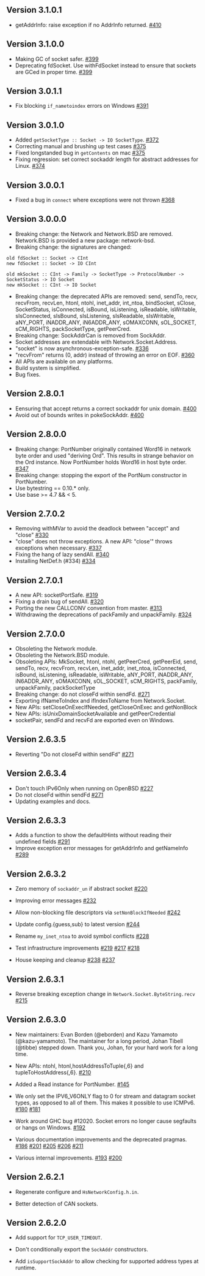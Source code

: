 ## Version 3.1.0.1

* getAddrInfo: raise exception if no AddrInfo returned.
  [#410](https://github.com/haskell/network/pull/410)

## Version 3.1.0.0

* Making GC of socket safer.
  [#399](https://github.com/haskell/network/pull/399)
* Deprecating fdSocket. Use withFdSocket instead to ensure
  that sockets are GCed in proper time.
  [#399](https://github.com/haskell/network/pull/399)

## Version 3.0.1.1

* Fix blocking `if_nametoindex` errors on Windows
  [#391](https://github.com/haskell/network/pull/391)

## Version 3.0.1.0

* Added `getSocketType :: Socket -> IO SocketType`.
  [#372](https://github.com/haskell/network/pull/372)
* Correcting manual and brushing up test cases
  [#375](https://github.com/haskell/network/pull/375)
* Fixed longstanded bug in `getContents` on mac
  [#375](https://github.com/haskell/network/pull/375)
* Fixing regression: set correct sockaddr length for abstract addresses
  for Linux.
  [#374](https://github.com/haskell/network/pull/374)

## Version 3.0.0.1

* Fixed a bug in `connect` where exceptions were not thrown
  [#368](https://github.com/haskell/network/pull/368)

## Version 3.0.0.0

* Breaking change: the Network and Network.BSD are removed.
  Network.BSD is provided a new package: network-bsd.
* Breaking change: the signatures are changed:
```
old fdSocket :: Socket -> CInt
new fdSocket :: Socket -> IO CInt

old mkSocket :: CInt -> Family -> SocketType -> ProtocolNumber -> SocketStatus -> IO Socket
new mkSocket :: CInt -> IO Socket
```
* Breaking change: the deprecated APIs are removed: send, sendTo, recv, recvFrom, recvLen, htonl, ntohl, inet_addr, int_ntoa, bindSocket, sClose, SocketStatus, isConnected, isBound, isListening, isReadable, isWritable, sIsConnected, sIsBound, sIsListening, sIsReadable, sIsWritable, aNY_PORT, iNADDR_ANY, iN6ADDR_ANY, sOMAXCONN, sOL_SOCKET, sCM_RIGHTS, packSocketType, getPeerCred.
* Breaking change: SockAddrCan is removed from SockAddr.
* Socket addresses are extendable with Network.Socket.Address.
* "socket" is now asynchronous-exception-safe.
  [#336](https://github.com/haskell/network/pull/336)
* "recvFrom" returns (0, addr) instead of throwing an error on EOF.
  [#360](https://github.com/haskell/network/pull/360)
* All APIs are available on any platforms.
* Build system is simplified.
* Bug fixes.

## Version 2.8.0.1

* Eensuring that accept returns a correct sockaddr for unix domain.
  [#400](https://github.com/haskell/network/pull/400)
* Avoid out of bounds writes in pokeSockAddr.
  [#400](https://github.com/haskell/network/pull/400)

## Version 2.8.0.0

* Breaking change: PortNumber originally contained Word16 in network
  byte order and used "deriving Ord". This results in strange behavior
  on the Ord instance. Now PortNumber holds Word16 in host byte order.
  [#347](https://github.com/haskell/network/pull/347)
* Breaking change: stopping the export of the PortNum constructor in
  PortNumber.
* Use bytestring == 0.10.* only.
* Use base >= 4.7 && < 5.

## Version 2.7.0.2

* Removing withMVar to avoid the deadlock between "accept" and "close"
   [#330](https://github.com/haskell/network/pull/330)
* "close" does not throw exceptions. A new API: "close'" throws
   exceptions when necessary.
   [#337](https://github.com/haskell/network/pull/337)
* Fixing the hang of lazy sendAll.
   [#340](https://github.com/haskell/network/pull/340)
* Installing NetDef.h (#334)
   [#334](https://github.com/haskell/network/pull/334)

## Version 2.7.0.1

 * A new API: socketPortSafe.
   [#319](https://github.com/haskell/network/pull/319)
 * Fixing a drain bug of sendAll.
   [#320](https://github.com/haskell/network/pull/320)
 * Porting the new CALLCONV convention from master.
   [#313](https://github.com/haskell/network/pull/313)
 * Withdrawing the deprecations of packFamily and unpackFamily.
   [#324](https://github.com/haskell/network/pull/324)

## Version 2.7.0.0

 * Obsoleting the Network module.
 * Obsoleting the Network.BSD module.
 * Obsoleting APIs: MkSocket, htonl, ntohl,
              getPeerCred, getPeerEid,
              send, sendTo, recv, recvFrom, recvLen,
              inet_addr, inet_ntoa,
              isConnected, isBound, isListening, isReadable, isWritable,
              aNY_PORT, iNADDR_ANY, iN6ADDR_ANY, sOMAXCONN,
              sOL_SOCKET, sCM_RIGHTS,
              packFamily, unpackFamily, packSocketType
 * Breaking change: do not closeFd within sendFd.
   [#271](https://github.com/haskell/network/pull/271)
 * Exporting ifNameToIndex and ifIndexToName from Network.Socket.
 * New APIs: setCloseOnExecIfNeeded, getCloseOnExec and getNonBlock
 * New APIs: isUnixDomainSocketAvailable and getPeerCredential
 * socketPair, sendFd and recvFd are exported even on Windows.

## Version 2.6.3.5

 * Reverting "Do not closeFd within sendFd"
   [#271](https://github.com/haskell/network/pull/271)

## Version 2.6.3.4

 * Don't touch IPv6Only when running on OpenBSD
   [#227](https://github.com/haskell/network/pull/227)
 * Do not closeFd within sendFd
   [#271](https://github.com/haskell/network/pull/271)
 * Updating examples and docs.

## Version 2.6.3.3

 * Adds a function to show the defaultHints without reading their undefined fields
   [#291](https://github.com/haskell/network/pull/292)
 * Improve exception error messages for getAddrInfo and getNameInfo
   [#289](https://github.com/haskell/network/pull/289)

## Version 2.6.3.2

 * Zero memory of `sockaddr_un` if abstract socket
   [#220](https://github.com/haskell/network/pull/220)

 * Improving error messages
   [#232](https://github.com/haskell/network/pull/232)

 * Allow non-blocking file descriptors via `setNonBlockIfNeeded`
   [#242](https://github.com/haskell/network/pull/242)

 * Update config.{guess,sub} to latest version
   [#244](https://github.com/haskell/network/pull/244)

 * Rename `my_inet_ntoa` to avoid symbol conflicts
   [#228](https://github.com/haskell/network/pull/228)

 * Test infrastructure improvements
   [#219](https://github.com/haskell/network/pull/219)
   [#217](https://github.com/haskell/network/pull/217)
   [#218](https://github.com/haskell/network/pull/218)

 * House keeping and cleanup
   [#238](https://github.com/haskell/network/pull/238)
   [#237](https://github.com/haskell/network/pull/237)

## Version 2.6.3.1

 * Reverse breaking exception change in `Network.Socket.ByteString.recv`
   [#215](https://github.com/haskell/network/issues/215)

## Version 2.6.3.0

 * New maintainers: Evan Borden (@eborden) and Kazu Yamamoto (@kazu-yamamoto).
   The maintainer for a long period, Johan Tibell (@tibbe) stepped down.
   Thank you, Johan, for your hard work for a long time.

 * New APIs: ntohl, htonl,hostAddressToTuple{,6} and tupleToHostAddress{,6}.
   [#210](https://github.com/haskell/network/pull/210)

 * Added a Read instance for PortNumber. [#145](https://github.com/haskell/network/pull/145)

 * We only set the IPV6_V6ONLY flag to 0 for stream and datagram socket types,
   as opposed to all of them. This makes it possible to use ICMPv6.
   [#180](https://github.com/haskell/network/pull/180)
   [#181](https://github.com/haskell/network/pull/181)

 * Work around GHC bug #12020. Socket errors no longer cause segfaults or
   hangs on Windows. [#192](https://github.com/haskell/network/pull/192)

 * Various documentation improvements and the deprecated pragmas.
   [#186](https://github.com/haskell/network/pull/186)
   [#201](https://github.com/haskell/network/issues/201)
   [#205](https://github.com/haskell/network/pull/205)
   [#206](https://github.com/haskell/network/pull/206)
   [#211](https://github.com/haskell/network/issues/211)

 * Various internal improvements.
   [#193](https://github.com/haskell/network/pull/193)
   [#200](https://github.com/haskell/network/pull/200)

## Version 2.6.2.1

 * Regenerate configure and `HsNetworkConfig.h.in`.

 * Better detection of CAN sockets.

## Version 2.6.2.0

 * Add support for `TCP_USER_TIMEOUT`.

 * Don't conditionally export the `SockAddr` constructors.

 * Add `isSupportSockAddr` to allow checking for supported address types
   at runtime.

